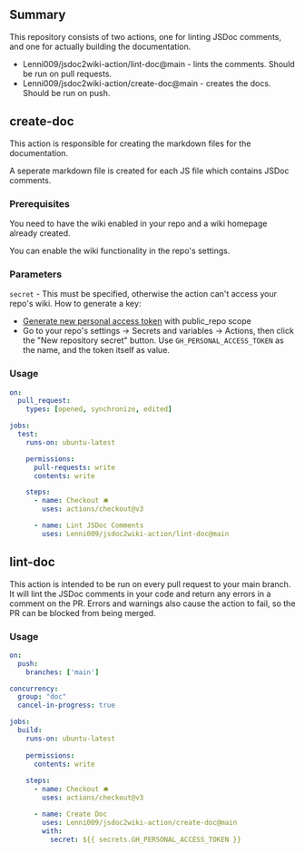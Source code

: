 ## Summary
This repository consists of two actions, one for linting JSDoc comments, and one for actually building the documentation.

- Lenni009/jsdoc2wiki-action/lint-doc@main - lints the comments. Should be run on pull requests.
- Lenni009/jsdoc2wiki-action/create-doc@main - creates the docs. Should be run on push.

## create-doc
This action is responsible for creating the markdown files for the documentation.

A seperate markdown file is created for each JS file which contains JSDoc comments.

### Prerequisites
You need to have the wiki enabled in your repo and a wiki homepage already created.

You can enable the wiki functionality in the repo's settings.

### Parameters
`secret` - This must be specified, otherwise the action can't access your repo's wiki.
How to generate a key:
- [Generate new personal access token](https://github.com/settings/tokens/new) with public_repo scope
- Go to your repo's settings -> Secrets and variables -> Actions, then click the "New repository secret" button. Use `GH_PERSONAL_ACCESS_TOKEN` as the name, and the token itself as value.

### Usage
```yml
on:
  pull_request:
    types: [opened, synchronize, edited]

jobs:
  test:
    runs-on: ubuntu-latest

    permissions:
      pull-requests: write
      contents: write

    steps:
      - name: Checkout 🛎️
        uses: actions/checkout@v3

      - name: Lint JSDoc Comments
        uses: Lenni009/jsdoc2wiki-action/lint-doc@main
```

## lint-doc
This action is intended to be run on every pull request to your main branch. It will lint the JSDoc comments in your code and return any errors in a comment on the PR. Errors and warnings also cause the action to fail, so the PR can be blocked from being merged.

### Usage
```yml
on:
  push:
    branches: ['main']

concurrency:
  group: "doc"
  cancel-in-progress: true

jobs:
  build:
    runs-on: ubuntu-latest
    
    permissions:
      contents: write
    
    steps:
      - name: Checkout 🛎️
        uses: actions/checkout@v3

      - name: Create Doc
        uses: Lenni009/jsdoc2wiki-action/create-doc@main
        with:
          secret: ${{ secrets.GH_PERSONAL_ACCESS_TOKEN }}
```